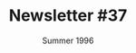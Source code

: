 ---
title: "Newsletter #37"
date: "Summer 1996"
pdf: "https://archive.org/details/interspecies-communication-newsletter-0037"
---